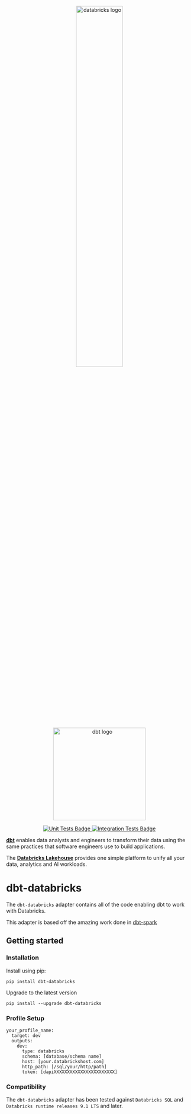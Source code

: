 <p align="center">
  <img src="https://bynder-public-us-west-2.s3.amazonaws.com/styleguide/ABB317701CA31CB7F29268E32B303CAE-pdf-column-1.png" alt="databricks logo" width="50%" />
  <img src="https://raw.githubusercontent.com/dbt-labs/dbt/ec7dee39f793aa4f7dd3dae37282cc87664813e4/etc/dbt-logo-full.svg" alt="dbt logo" width="250"/>
</p>
<p align="center">
  <a href="https://github.com/databricks/dbt-databricks/actions/workflows/main.yml">
    <img src="https://github.com/databricks/dbt-databricks/actions/workflows/main.yml/badge.svg?event=push" alt="Unit Tests Badge"/>
  </a>
  <a href="https://github.com/databricks/dbt-databricks/actions/workflows/integration.yml">
    <img src="https://github.com/databricks/dbt-databricks/actions/workflows/integration.yml/badge.svg?event=push" alt="Integration Tests Badge"/>
  </a>
</p>

**[dbt](https://www.getdbt.com/)** enables data analysts and engineers to transform their data using the same practices that software engineers use to build applications.

The **[Databricks Lakehouse](https://www.databricks.com/)** provides one simple platform to unify all your data, analytics and AI workloads.

# dbt-databricks

The `dbt-databricks` adapter contains all of the code enabling dbt to work with Databricks.

This adapter is based off the amazing work done in [dbt-spark](https://github.com/dbt-labs/dbt-spark)

## Getting started

### Installation

Install using pip:
```nofmt
pip install dbt-databricks
```

Upgrade to the latest version
```nofmt
pip install --upgrade dbt-databricks
```

### Profile Setup

```nofmt
your_profile_name:
  target: dev
  outputs:
    dev:
      type: databricks
      schema: [database/schema name]
      host: [your.databrickshost.com]
      http_path: [/sql/your/http/path]
      token: [dapiXXXXXXXXXXXXXXXXXXXXXXX]
```

### Compatibility

The `dbt-databricks` adapter has been tested against `Databricks SQL` and `Databricks runtime releases 9.1 LTS` and later.


